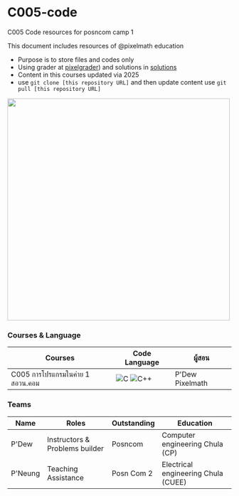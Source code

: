 # C005-code
C005 Code resources for posncom camp 1

This document includes resources of @pixelmath education
- Purpose is to store files and codes only
- Using grader at [pixelgrader]([https:/pixelgrader.com)) and solutions in [solutions]([https://github.com/yourusername/yourrepo](https://github.com/Pixelmath-Academy/Pixelgrader-Codes))
- Content in this courses updated via 2025
- use ```git clone [this repository URL]``` and then update content use ```git pull [this repository URL]```

<img src="https://github.com/user-attachments/assets/1ac78f3b-e5d5-40fa-bbd1-fc39b4fc8822" width="500">

### Courses & Language
| Courses | Code Language | ผู้สอน |
| --- | --- | --- |
| C005 การโปรแกรมในค่าย 1 สอวน.คอม | ![C](https://img.shields.io/badge/C-00599C?style=for-the-badge&logo=c&logoColor=white) ![C++](https://img.shields.io/badge/C++-00599C?style=for-the-badge&logo=c%2B%2B&logoColor=white) | P'Dew Pixelmath |

### Teams
| Name | Roles | Outstanding | Education|
| --- | --- | --- | --- |
| P'Dew | Instructors & Problems builder | Posncom | Computer engineering Chula (CP) |
| P'Neung | Teaching Assistance | Posn Com 2 | Electrical engineering Chula (CUEE) |
